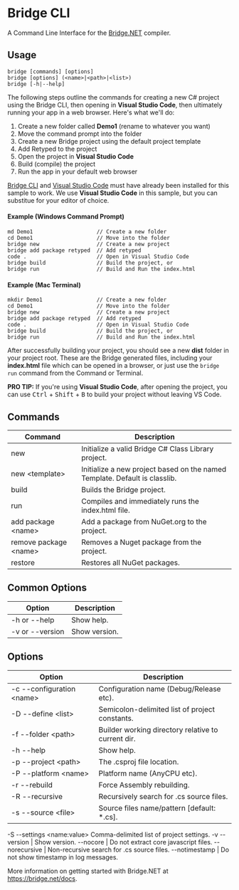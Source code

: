 # Bridge CLI

A Command Line Interface for the [Bridge.NET](https://bridge.net) compiler.

## Usage

```
bridge [commands] [options]
bridge [options] (<name>|<path>|<list>)
bridge [-h|--help]
```

The following steps outline the commands for creating a new C# project using the Bridge CLI, then opening in **Visual Studio Code**, then ultimately running your app in a web browser. Here's what we'll do:

1. Create a new folder called **Demo1** (rename to whatever you want)
2. Move the command prompt into the folder
3. Create a new Bridge project using the default project template
4. Add Retyped to the project
5. Open the project in **Visual Studio Code**
6. Build (compile) the project
7. Run the app in your default web browser

[Bridge CLI](https://bridge.net/download) and [Visual Studio Code](https://code.visualstudio.com/) must have already been installed for this sample to work. We use **Visual Studio Code** in this sample, but you can substitue for your editor of choice.

#### Example (Windows Command Prompt)

```
md Demo1                    // Create a new folder
cd Demo1                    // Move into the folder
bridge new                  // Create a new project
bridge add package retyped  // Add retyped
code .                      // Open in Visual Studio Code
bridge build                // Build the project, or
bridge run                  // Build and Run the index.html
```

#### Example (Mac Terminal)

```
mkdir Demo1                 // Create a new folder
cd Demo1                    // Move into the folder
bridge new                  // Create a new project
bridge add package retyped  // Add retyped
code .                      // Open in Visual Studio Code
bridge build                // Build the project, or
bridge run                  // Build and Run the index.html
```

After successfully building your project, you should see a new **dist** folder in your project root. These are the Bridge generated files, including your **index.html** file which can be opened in a browser, or just use the `bridge run` command from the Command or Terminal.

**PRO TIP:** If you're using **Visual Studio Code**, after opening the project, you can use <kbd>Ctrl</kbd> + <kbd>Shift</kbd> + <kbd>B</kbd> to build your project without leaving VS Code.

## Commands

Command | Description
---- | ----
new | Initialize a valid Bridge C# Class Library project.
new &lt;template> | Initialize a new project based on the named Template. Default is classlib.
build | Builds the Bridge project.
run | Compiles and immediately runs the index.html file.
add package &lt;name> | Add a package from NuGet.org to the project.
remove package &lt;name> | Removes a Nuget package from the project.
restore | Restores all NuGet packages.

## Common Options

Option | Description
---- | ----
-h or --help | Show help.
-v or --version | Show version.

## Options

Option | Description
---- | ----
-c --configuration &lt;name> | Configuration name (Debug/Release etc).
-D --define &lt;list> | Semicolon-delimited list of project constants.
-f --folder &lt;path> | Builder working directory relative to current dir.
-h --help | Show help.
-p --project &lt;path> | The .csproj file location.
-P --platform &lt;name> | Platform name (AnyCPU etc).
-r --rebuild | Force Assembly rebuilding.
-R --recursive | Recursively search for .cs source files.
-s --source &lt;file> | Source files name/pattern [default: *.cs].
-S --settings &lt;name:value> Comma-delimited list of project settings.
-v --version | Show version.
--nocore | Do not extract core javascript files.
--norecursive | Non-recursive search for .cs source files.
--notimestamp | Do not show timestamp in log messages.

 More information on getting started with Bridge.NET at https://bridge.net/docs.
